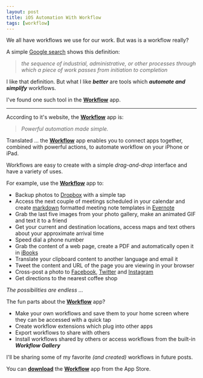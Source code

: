 ```yaml
---
layout: post
title: iOS Automation With Workflow
tags: [workflow]
---
```



We all have workflows we use for our work. But was is a workflow really?  

A simple [Google search](https://www.google.com/search?q=define%3Aworkflow) shows this definition:

> *the sequence of industrial, administrative, or other processes through which a piece of work passes from initiation to completion*

I like that definition.  But what I like ***better*** are tools which ***automate and simplify*** workflows.  

I've found one such tool in the **[Workflow](https://workflow.is/)** app.  

---

According to it's website, the **[Workflow](https://workflow.is/)** app is:

> *Powerful automation made simple.*

Translated ... the **[Workflow](https://workflow.is/)** app enables you to connect apps together, combined with powerful actions, to automate workflow on your iPhone or iPad.  

Workflows are easy to create with a simple *drag-and-drop* interface and have a variety of uses.

For example, use the **[Workflow](https://workflow.is/)** app to:

* Backup photos to [Dropbox](https://www.dropbox.com) with a simple tap
* Access the next couple of meetings scheduled in your calendar and create [markdown](http://daringfireball.net/projects/markdown/) formatted meeting note templates in [Evernote](https://evernote.com)
* Grab the last five images from your photo gallery, make an animated GIF and text it to a friend
* Get your current and destination locations, access maps and text others about your approximate arrival time
* Speed dial a phone number
* Grab the content of a web page, create a PDF and automatically open it in [iBooks](https://www.apple.com/ibooks/)
* Translate your clipboard content to another language and email it
* Tweet the content and URL of the page you are viewing in your browser
* Cross-post a photo to [Facebook](https://www.facebook.com), [Twitter](https://www.twitter.com) and [Instagram](https://instagram.com/)
* Get directions to the nearest coffee shop

*The possibilities are endless ...*

The fun parts about the **[Workflow](https://workflow.is/)** app?  

* Make your own workflows and save them to your home screen where they can be accessed with a quick tap
* Create workflow extensions which plug into other apps
* Export workflows to share with others
* Install workflows shared by others or access workflows from the built-in ***Workflow Gallery***

I'll be sharing some of my favorite *(and created)* workflows in future posts.

You can **[download](https://workflow.is/download)** the **[Workflow](https://workflow.is/)** app from the App Store.



